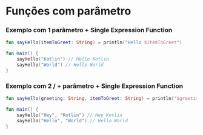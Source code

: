 # Funções com parâmetro

### Exemplo com 1 parâmetro + Single Expression Function
```kotlin
fun sayHello(itemToGreet: String) = println("Hello $itemToGreet")

fun main() {
    sayHello("Kotlin") // Hello Kotlin
    sayHello("World") // Hello World
}
```

### Exemplo com 2 / + parâmetro + Single Expression Function
```kotlin
fun sayHello(greeting: String, itemToGreet: String) = println("$greeting $itemToGreet")

fun main() {
    sayHello("Hey", "Kotlin") // Hey Kotlin
    sayHello("Hello", "World") // Hello World
}
```